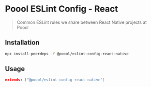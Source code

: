 # Poool ESLint Config - React

> Common ESLint rules we share between React Native projects at Poool

## Installation

```bash
npx install-peerdeps -Y @poool/eslint-config-react-native
```

## Usage

```json
extends: ["@poool/eslint-config-react-native"]
```
